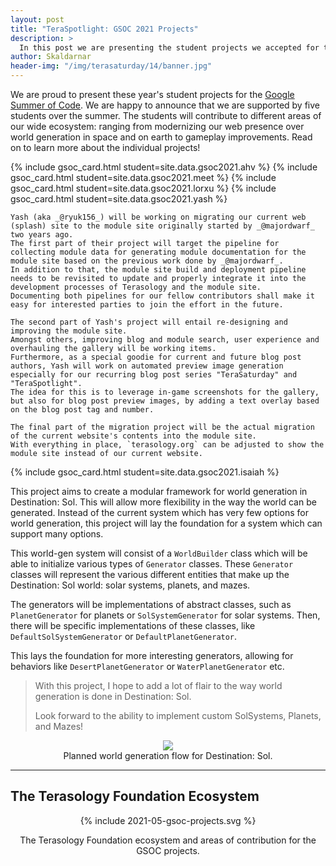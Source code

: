```yaml
---
layout: post
title: "TeraSpotlight: GSOC 2021 Projects"
description: >
  In this post we are presenting the student projects we accepted for this year's edition of Google Summer of Code (GSOC).
author: Skaldarnar
header-img: "/img/terasaturday/14/banner.jpg"
---
```


We are proud to present these year's student projects for the [Google Summer of Code].
We are happy to announce that we are supported by five students over the summer.
The students will contribute to different areas of our wide ecosystem: ranging from modernizing our web presence over world generation in space and on earth to gameplay improvements.
Read on to learn more about the individual projects!

<div class="col s12 m12" markdown="1">
  {% include gsoc_card.html student=site.data.gsoc2021.ahv %}
  {% include gsoc_card.html student=site.data.gsoc2021.meet %}
  {% include gsoc_card.html student=site.data.gsoc2021.lorxu %}
  {% include gsoc_card.html student=site.data.gsoc2021.yash %}

    Yash (aka _@ryuk156_) will be working on migrating our current web (splash) site to the module site originally started by _@majordwarf_ two years ago.
    The first part of their project will target the pipeline for collecting module data for generating module documentation for the module site based on the previous work done by _@majordwarf_.
    In addition to that, the module site build and deployment pipeline needs to be revisited to update and properly integrate it into the development processes of Terasology and the module site.
    Documenting both pipelines for our fellow contributors shall make it easy for interested parties to join the effort in the future.

    The second part of Yash's project will entail re-designing and improving the module site.
    Amongst others, improving blog and module search, user experience and overhauling the gallery will be working items.
    Furthermore, as a special goodie for current and future blog post authors, Yash will work on automated preview image generation especially for our recurring blog post series "TeraSaturday" and "TeraSpotlight".
    The idea for this is to leverage in-game screenshots for the gallery, but also for blog post preview images, by adding a text overlay based on the blog post tag and number.

    The final part of the migration project will be the actual migration of the current website's contents into the module site.
    With everything in place, `terasology.org` can be adjusted to show the module site instead of our current website.

  {% include gsoc_card.html student=site.data.gsoc2021.isaiah %}

  This project aims to create a modular framework for world generation in Destination: Sol. 
  This will allow more flexibility in the way the world can be generated.
  Instead of the current system which has very few options for world generation, this project will lay the foundation for a system which can support many options.

  This world-gen system will consist of a `WorldBuilder` class which will be able to initialize various types of `Generator` classes. 
  These `Generator` classes will represent the various different entities that make up the Destination: Sol world: solar systems, planets, and mazes.

  The generators will be implementations of abstract classes, such as `PlanetGenerator` for planets or `SolSystemGenerator` for solar systems.
  Then, there will be specific implementations of these classes, like `DefaultSolSystemGenerator` or `DefaultPlanetGenerator`. 

  This lays the foundation for more interesting generators, allowing for behaviors like `DesertPlanetGenerator` or `WaterPlanetGenerator` etc. 

  > With this project, I hope to add a lot of flair to the way world generation is done in Destination: Sol.
  >
  > Look forward to the ability to implement custom SolSystems, Planets, and Mazes!

  <div align="center">
    <img src="{{ site.baseurl }}/img/2021-05-31-teraspotlight/dest-sol-worldgen.png" />
    <figcaption>Planned world generation flow for Destination: Sol.</figcaption>
  </div>
</div>

---

## The Terasology Foundation Ecosystem

<div align="center">

  {% include 2021-05-gsoc-projects.svg %}

  <figcaption>The Terasology Foundation ecosystem and areas of contribution for the GSOC projects.</figcaption>
</div>

<!-- References -->
[Google Summer of Code]: https://summerofcode.withgoogle.com/